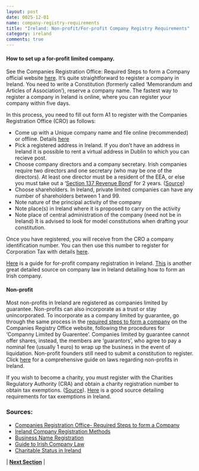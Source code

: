 ```yaml
---
layout: post
date: 0025-12-01
name: company-registry-requirements
title: "Ireland: Non-profit/For-profit Company Registry Requirements"
category: ireland
comments: true
---
```



#### How to set up a for-profit limited company.
See the Companies Registration Office: Required Steps to form a Company official website [here](https://www.cro.ie/Registration/Company/Required-Steps).
It’s quite straightforward to register a company in Ireland. You need to write a Constitution (formerly called ‘Memorandum and Articles of Association’), reserve a company name. The fastest way to register a company in Ireland is online, where you can register your company within five days.

In this process, you need to fill out form A1 to register with the Companies Registration Office (CRO) as follows:
* Come up with a Unique company name and file online (recommended) or offline. Details [here](https://www.cro.ie/Registration/Business-Name)
* Pick a registered address in Ireland. If you don’t have an address in Ireland it is possible to rent a virtual address in Dublin to which you can recieve post.
* Choose company directors and a company secretary. Irish companies require two directors and one secretary (who may be one of the directors). At least one director must be a resident of the EEA, or else you must take out a ‘[Section 137 Revenue Bond](https://www.companyformations.ie/company-secretarial/irish-non-resident-director-bond/)’ for 2 years. 
([Source](https://www.companyformations.ie/company-formations/non-resident-companies/))
* Choose shareholders. In Ireland, private limited companies can have any number of shareholders between 1 and 99.
* Note nature of the principal activity of the company
* Note place(s) in Ireland where it is proposed to carry on the activity
* Note place of central administration of the company (need not be in Ireland)
It is advised to look for model constitutions when drafting your constitution.

Once you have registered, you will receive from the CRO a company identification number. You can then use this number to register for Corporation Tax with details [here](https://www.revenue.ie/en/starting-a-business/index.aspx).

[Here](https://www.companyaddress.co.uk/blog/international-business/register-republic-ireland) is a guide for for-profit company registration in Ireland.
[This](http://www.arthurcox.com/wp-content/uploads/2014/01/Arthur-Cox-Guide-to-Irish-Company-Law-Autumn-2011.pdf) is another great detailed source on company law in Ireland detailing how to form an Irish company. 

#### Non-profit
Most non-profits in Ireland are registered as companies limited by guarantee. Non-profits can also incorporate as a trust or stay unincorporated. To incorporate as a company limited by guarantee, go through the same process in the [required steps to form a company](https://www.cro.ie/Registration/Company/Required-Steps) on the Companies Registry Office website, following the procedures for ‘Companny Limited by Guarentee’. Companies limited by guarantee cannot offer shares, instead, the members are ‘guarantors’, who agree to pay a nominal fee (usually 1 euro) to wrap up the business in the event of liquidation. Non-profit founders still need to submit a constitution to register. Click [here](https://www.cof.org/content/ireland) for a comprehensive guide on laws regarding non-profits in Ireland.

If you wish to become a charity, you must register with the Charities Regulatory Authority (CRA) and obtain a charity registration number to obtain tax exemptions.  ([Source](https://www.wheel.ie/content/charitable-status)). [Here](https://www.cof.org/content/ireland) is a good source detailing requirements for tax exemptions in Ireland.

### Sources:
* [Companies Registration Office- Required Steps to form a Company](https://www.cro.ie/Registration/Company/Required-Steps)
* [Ireland Company Registration Methods](https://www.cro.ie/Registration/Company/Registration-Methods)
* [Business Name Registration](https://www.cro.ie/Registration/Business-Name)
* [Guide to Irish Company Law](http://www.arthurcox.com/wp-content/uploads/2014/01/Arthur-Cox-Guide-to-Irish-Company-Law-Autumn-2011.pdf)
* [Charitable Status in Ireland](https://www.wheel.ie/content/charitable-status)



| **[Next Section]( https://neo-project.github.io/global-blockchain-compliance-hub//ireland/ireland-team-member-nationality-requirements.html)** |
